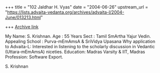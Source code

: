 +++
title = "102 Jaldhar H. Vyas"
date = "2004-06-26"
upstream_url = "https://lists.advaita-vedanta.org/archives/advaita-l/2004-June/013213.html"

+++
[Archive link](https://lists.advaita-vedanta.org/archives/advaita-l/2004-June/013213.html)

My Name: S. Krishnan.
Age : 55 Years
Sect : Tamil SmArtha Yajur Vedin.
Appealing School : Purva-mEmAmsA & SriVidya Upasana
Why application to Advaita-L: Interested in listening to the scholarly
discussion in Vedantic (Uttara-mEmAmsA) niceties.
Education: Madras Varsity & IIT, Madras
Profession: Software Export.

S. Krishnan

